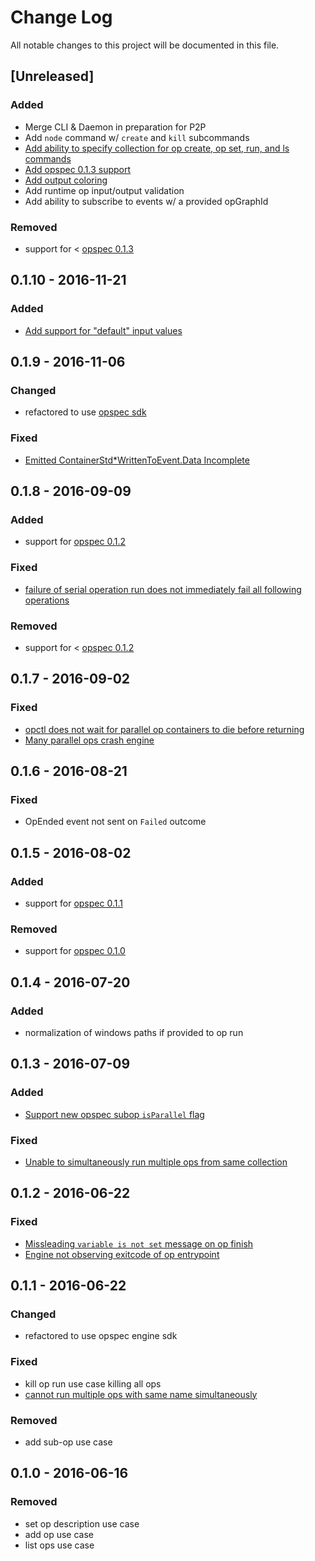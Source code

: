 # Change Log

All notable changes to this project will be documented in this file.

## [Unreleased]
### Added
- Merge CLI & Daemon in preparation for P2P
- Add `node` command w/ `create` and `kill` subcommands
- [Add ability to specify collection for op create, op set, run, and ls commands](https://github.com/opspec-io/opctl/issues/44)
- [Add opspec 0.1.3 support](https://github.com/opspec-io/opctl/issues/48)
- [Add output coloring](https://github.com/opspec-io/opctl/issues/49)
- Add runtime op input/output validation
- Add ability to subscribe to events w/ a provided opGraphId

### Removed
- support for < [opspec 0.1.3](https://opspec.io)

## 0.1.10 - 2016-11-21
### Added
- [Add support for "default" input values](https://github.com/opspec-io/opctl/issues/41)

## 0.1.9 - 2016-11-06
### Changed
- refactored to use [opspec sdk](https://github.com/opspec-io/sdk-golang)

### Fixed
- [Emitted ContainerStd*WrittenToEvent.Data Incomplete](https://github.com/opspec-io/opctl/issues/32)

## 0.1.8 - 2016-09-09
### Added
- support for [opspec 0.1.2](https://opspec.io)

### Fixed
- [failure of serial operation run does not immediately fail all following operations](https://github.com/opspec-io/cli/issues/5)

### Removed
- support for < [opspec 0.1.2](https://opspec.io)

## 0.1.7 - 2016-09-02
### Fixed
- [opctl does not wait for parallel op containers to die before returning](https://github.com/opspec-io/cli/issues/8)
- [Many parallel ops crash engine](https://github.com/opspec-io/opctl/issues/17)

## 0.1.6 - 2016-08-21
### Fixed
- OpEnded event not sent on `Failed` outcome

## 0.1.5 - 2016-08-02
### Added
- support for [opspec 0.1.1](https://opspec.io)

### Removed
- support for [opspec 0.1.0](https://opspec.io)

## 0.1.4 - 2016-07-20
### Added
- normalization of windows paths if provided to op run

## 0.1.3 - 2016-07-09
### Added
- [Support new opspec subop `isParallel` flag](https://github.com/opspec-io/opctl/issues/11)

### Fixed
- [Unable to simultaneously run multiple ops from same collection](https://github.com/opspec-io/opctl/issues/10)

## 0.1.2 - 2016-06-22
### Fixed
- [Missleading `variable is not set` message on op finish](https://github.com/opspec-io/opctl/issues/5)
- [Engine not observing exitcode of op entrypoint](https://github.com/opspec-io/opctl/issues/9)

## 0.1.1 - 2016-06-22
### Changed
- refactored to use opspec engine sdk

### Fixed
- kill op run use case killing all ops
- [cannot run multiple ops with same name simultaneously](https://github.com/opspec-io/opctl/issues/8)

### Removed
- add sub-op use case

## 0.1.0 - 2016-06-16
### Removed

- set op description use case
- add op use case
- list ops use case
